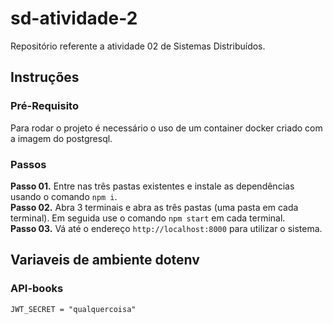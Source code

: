 # sd-atividade-2

Repositório referente a atividade 02 de Sistemas Distribuídos.

## Instruções
### Pré-Requisito
Para rodar o projeto é necessário o uso de um container docker criado com a imagem do postgresql.

### Passos
**Passo 01.** Entre nas três pastas existentes e instale as dependências usando o comando `npm i`.  
**Passo 02.** Abra 3 terminais e abra as três pastas (uma pasta em cada terminal). Em seguida use o comando `npm start` em cada terminal.  
**Passo 03.** Vá até o endereço `http://localhost:8000` para utilizar o sistema.  

## Variaveis de ambiente dotenv

### API-books
```
JWT_SECRET = "qualquercoisa"
````

